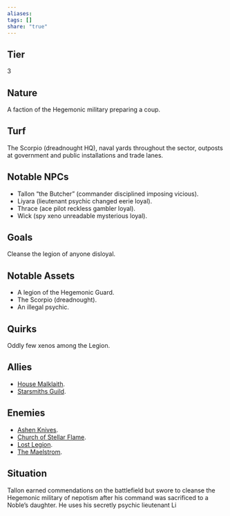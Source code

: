 ```yaml
---
aliases: 
tags: []
share: "true"
---
```

## Tier

3

## Nature

A faction of the Hegemonic military preparing a coup.

## Turf

The Scorpio (dreadnought HQ), naval yards throughout the sector, outposts at government and public installations and trade lanes.

## Notable NPCs

- Tallon “the Butcher” (commander disciplined imposing vicious).
- Liyara (lieutenant psychic changed eerie loyal).
- Thrace (ace pilot reckless gambler loyal).
- Wick (spy xeno unreadable mysterious loyal).

## Goals

Cleanse the legion of anyone disloyal.

## Notable Assets

- A legion of the Hegemonic Guard.
- The Scorpio (dreadnought).
- An illegal psychic.


## Quirks

Oddly few xenos among the Legion.

## Allies

- [House Malklaith](House%20Malklaith.md).
- [Starsmiths Guild](Starsmiths%20Guild.md).


## Enemies

- [Ashen Knives](Ashen%20Knives.md).
- [Church of Stellar Flame](Church%20of%20Stellar%20Flame.md).
- [Lost Legion](Lost%20Legion.md).
- [The Maelstrom](The%20Maelstrom.md).


## Situation

Tallon earned commendations on the battlefield but swore to cleanse the Hegemonic military of nepotism after his command was sacrificed to a Noble’s daughter. He uses his secretly psychic lieutenant Li
